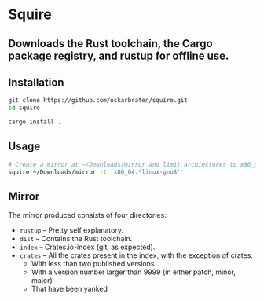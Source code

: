 # Squire
Downloads the Rust toolchain, the Cargo package registry, and rustup for offline use.
---

## Installation

```bash
git clone https://github.com/oskarbraten/squire.git
cd squire

cargo install .
```

## Usage

```bash
# Create a mirror at ~/Downloads/mirror and limit archiectures to x86_64 Linux GNU using regex.
squire ~/Downloads/mirror -t 'x86_64.*linux-gnu$'
```

## Mirror

The mirror produced consists of four directories:

 - `rustup` – Pretty self explanatory.
 - `dist` – Contains the Rust toolchain.
 - `index` – Crates.io-index (git, as expected).
 - `crates` – All the crates present in the index, with the exception of crates:
   - With less than two published versions
   - With a version number larger than 9999 (in either patch, minor, major)
   - That have been yanked
